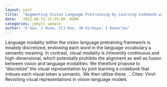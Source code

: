 ```yaml
---
layout: post
title:  "Augmenting Vision Language Pretraining by Learning Codebook with Visual Semantics"
date:   2022-06-15 15:55:00 -0400
categories: jekyll update
author: "X Guo, J Duan, CCJ Kuo, JW Gichoya, I Banerjee"
---
```

Language modality within the vision language pretraining framework is innately discretized, endowing each word in the language vocabulary a semantic meaning. In contrast, visual modality is inherently continuous and high-dimensional, which potentially prohibits the alignment as well as fusion between vision and language modalities. We therefore propose to “discretize” the visual representation by joint learning a codebook that imbues each visual token a semantic. We then utilize these …
Cites: ‪Vinvl: Revisiting visual representations in vision-language models‬  